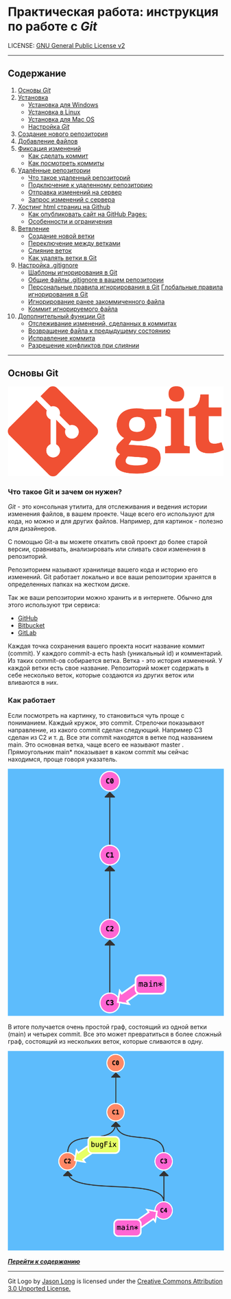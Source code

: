 # **Практическая работа:** инструкция по работе с *Git*
LICENSE: [GNU General Public License v2](./license.md)

---

## Содержание
1. [Основы *Git*](#основы-git)
2. [Установка](./install.md)
    * [Установка для Windows](/install.md#установка-git-в-windows)
    * [Установка в Linux](/install.md#установка-git-в-linux)
    * [Установка для Mac OS](/install.md#установка-git-для-mac-os)
    * [Настройка *Git*](/install.md#настройка-git)
3. [Создание нового репозитория](./repository.md)
4. [Добавление файлов](./add.md)
5. [Фиксация изменений](./edit.md)
    * [Как сделать коммит](./edit.md#как-сделать-коммит)
    * [Как посмотреть коммиты](./edit.md#как-посмотреть-коммиты)
6. [Удалённые репозитории](./remote_repository.md)
    * [Что такое удаленный репозиторий](./remote_repository.md#что-такое-удаленный-репозиторий)
    * [Подключение к удаленному репозиторию](./remote_repository.md#подключение-к-удаленному-репозиторию)
    * [Отправка изменений на сервер](./remote_repository.md#отправка-изменений-на-сервер)
    * [Запрос изменений с сервера](./remote_repository.md#запрос-изменений-с-сервера)
7. [Хостинг html страниц на Github](./html_github.md)
    * [Как опубликовать сайт на GitHub Pages:](./html_github.md#как-опубликовать-сайт-на-github-pages)
    * [Особенности и ограничения](./html_github.md#особенности-и-ограничения)
8. [Ветвление](./branching.md)
    * [Создание новой ветки](./branching.md#создание-новой-ветки)
    * [Переключение между ветками](./branching.md#переключение-между-ветками)
    * [Слияние веток](./branching.md#слияние-веток)
    * [Как удалять ветки в Git](./branching.md#как-удалять-ветки-в-git)
9. [Настройка .gitignore](./ignore.md)
    * [Шаблоны игнорирования в Git](./ignore.md#шаблоны-игнорирования-в-git)
    * [Общие файлы .gitignore в вашем репозитории](./ignore.md#общие-файлы-gitignore-в-вашем-репозитории)
    * [Персональные правила игнорирования в Git](./ignore.md#персональные-правила-игнорирования-в-git)
    [Глобальные правила игнорирования в Git](./ignore.md#глобальные-правила-игнорирования-в-git)
    * [Игнорирование ранее закоммиченного файла](./ignore.md#игнорирование-ранее-закоммиченного-файла)
    * [Коммит игнорируемого файла](./ignore.md#коммит-игнорируемого-файла)
10. [Дополнительный функции Git](./extra.md)
    * [Отслеживание изменений, сделанных в коммитах](./extra.md#отслеживание-изменений-сделанных-в-коммитах)
    * [Возвращение файла к предыдущему состоянию](./extra.md#возвращение-файла-к-предыдущему-состоянию)
    * [Исправление коммита](./extra.md#исправление-коммита)
    * [Разрешение конфликтов при слиянии](./extra.md#разрешение-конфликтов-при-слиянии)


---

## Основы Git
![Git-Logo-White](./images/Git-Logo-1788C.png)

### **Что такое Git и зачем он нужен?**

*Git* - это консольная утилита, для отслеживания и ведения истории изменения файлов, в вашем проекте. Чаще всего его используют для кода, но можно и для других файлов. Например, для картинок - полезно для дизайнеров.

С помощью Git-a вы можете откатить свой проект до более старой версии, сравнивать, анализировать или сливать свои изменения в репозиторий.

Репозиторием называют хранилище вашего кода и историю его изменений. Git работает локально и все ваши репозитории хранятся в определенных папках на жестком диске.

Так же ваши репозитории можно хранить и в интернете. Обычно для этого используют три сервиса:
* [GitHub](https://github.com/)
* [Bitbucket](https://bitbucket.org/)
* [GitLab](https://gitlab.com/)

Каждая точка сохранения вашего проекта носит название коммит (commit). У каждого commit-a есть hash (уникальный id) и комментарий. Из таких commit-ов собирается ветка. Ветка - это история изменений. У каждой ветки есть свое название. Репозиторий может содержать в себе несколько веток, которые создаются из других веток или вливаются в них. 

### **Как работает**

Если посмотреть на картинку, то становиться чуть проще с пониманием. Каждый кружок, это commit. Стрелочки показывают направление, из какого commit сделан следующий. Например C3 сделан из С2 и т. д. Все эти commit находятся в ветке под названием main. Это основная ветка, чаще всего ее называют master . Прямоугольник main* показывает в каком commit мы сейчас находимся, проще говоря указатель.

![CommitMaster](./images/CommitMaster.png)

В итоге получается очень простой граф, состоящий из одной ветки (main) и четырех commit. Все это может превратиться в более сложный граф, состоящий из нескольких веток, которые сливаются в одну.

![CommitMaster](./images/masterbug.png)

[***Перейти к содержанию***](#содержание)


---
Git Logo by [Jason Long](https://twitter.com/jasonlong) is licensed under the [Creative Commons Attribution 3.0 Unported License.](https://creativecommons.org/licenses/by/3.0/)